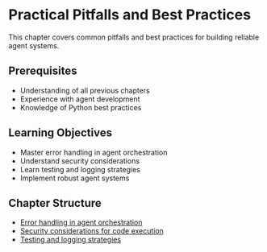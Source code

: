 # Practical Pitfalls and Best Practices

This chapter covers common pitfalls and best practices for building reliable agent systems.

## Prerequisites

- Understanding of all previous chapters
- Experience with agent development
- Knowledge of Python best practices

## Learning Objectives

- Master error handling in agent orchestration
- Understand security considerations
- Learn testing and logging strategies
- Implement robust agent systems

## Chapter Structure

* [Error handling in agent orchestration](/practical-pitfalls-and-best-practices/error-handling-in-agent-orchestration.html)
* [Security considerations for code execution](/practical-pitfalls-and-best-practices/security-considerations-for-code-execution.html)
* [Testing and logging strategies](/practical-pitfalls-and-best-practices/testing-and-logging-strategies.html)
